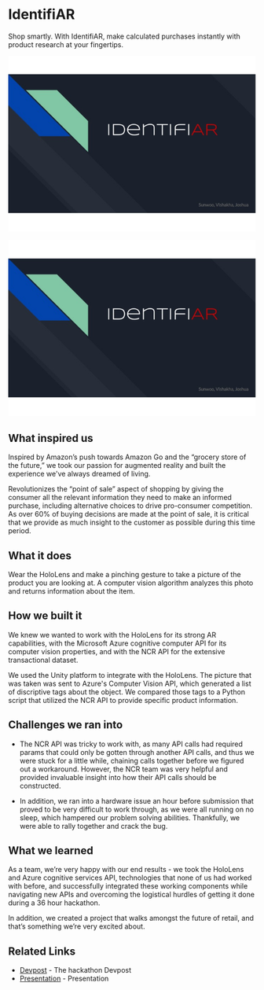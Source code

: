 # IdentifiAR
Shop smartly. With IdentifiAR, make calculated purchases instantly with product research at your fingertips.

![Logo](https://raw.githubusercontent.com/sunny8751/IdentifiAR/master/Assets/Images/logo.jpg)

![Demo](https://raw.githubusercontent.com/sunny8751/IdentifiAR/c65f51d66f67afcdc336033c34fa517227f1ea0d/Assets/Images/logo.jpg)

## What inspired us
Inspired by Amazon’s push towards Amazon Go and the “grocery store of the future,” we took our passion for augmented reality and built the experience we've always dreamed of living.

Revolutionizes the “point of sale” aspect of shopping by giving the consumer all the relevant information they need to make an informed purchase, including alternative choices to drive pro-consumer competition. As over 60% of buying decisions are made at the point of sale, it is critical that we provide as much insight to the customer as possible during this time period.

## What it does
Wear the HoloLens and make a pinching gesture to take a picture of the product you are looking at. A computer vision algorithm analyzes this photo and returns information about the item.

## How we built it
We knew we wanted to work with the HoloLens for its strong AR capabilities, with the Microsoft Azure cognitive computer API for its computer vision properties, and with the NCR API for the extensive transactional dataset.

We used the Unity platform to integrate with the HoloLens. The picture that was taken was sent to Azure's Computer Vision API, which generated a list of discriptive tags about the object. We compared those tags to a Python script that utilized the NCR API to provide specific product information.

## Challenges we ran into
* The NCR API was tricky to work with, as many API calls had required params that could only be gotten through another API calls, and thus we were stuck for a little while, chaining calls together before we figured out a workaround. However, the NCR team was very helpful and provided invaluable insight into how their API calls should be constructed.

* In addition, we ran into a hardware issue an hour before submission that proved to be very difficult to work through, as we were all running on no sleep, which hampered our problem solving abilities. Thankfully, we were able to rally together and crack the bug.

## What we learned
As a team, we’re very happy with our end results - we took the HoloLens and Azure cognitive services API, technologies that none of us had worked with before, and successfully integrated these working components while navigating new APIs and overcoming the logistical hurdles of getting it done during a 36 hour hackathon.

In addition, we created a project that walks amongst the future of retail, and that’s something we’re very excited about.

## Related Links

* [Devpost](https://devpost.com/software/identifiar-j8kxcg) - The hackathon Devpost
* [Presentation](https://docs.google.com/presentation/d/1TVuZVnOWKhTIpvK3u4K8lHlXA7v_t8rY62DV8HyQ58Q/edit?usp=sharing) - Presentation

